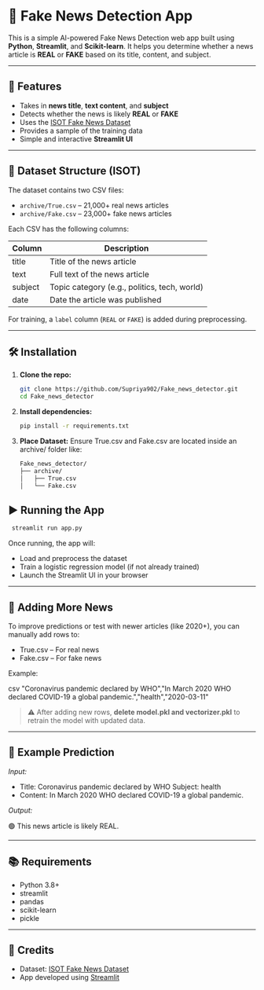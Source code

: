 # 📰 Fake News Detection App

This is a simple AI-powered Fake News Detection web app built using **Python**, **Streamlit**, and **Scikit-learn**. It helps you determine whether a news article is **REAL** or **FAKE** based on its title, content, and subject.

---

## 🚀 Features

- Takes in **news title**, **text content**, and **subject**
- Detects whether the news is likely **REAL** or **FAKE**
- Uses the [ISOT Fake News Dataset](https://www.kaggle.com/datasets/clmentbisaillon/fake-and-real-news-dataset)
- Provides a sample of the training data
- Simple and interactive **Streamlit UI**

---

## 📁 Dataset Structure (ISOT)

The dataset contains two CSV files:

- `archive/True.csv` – 21,000+ real news articles
- `archive/Fake.csv` – 23,000+ fake news articles

Each CSV has the following columns:

| Column   | Description                                     |
|----------|-------------------------------------------------|
| title    | Title of the news article                       |
| text     | Full text of the news article                   |
| subject  | Topic category (e.g., politics, tech, world)    |
| date     | Date the article was published                  |

For training, a `label` column (`REAL` or `FAKE`) is added during preprocessing.

---

## 🛠 Installation

1. **Clone the repo:**
   ```bash
   git clone https://github.com/Supriya902/Fake_news_detector.git
   cd Fake_news_detector
   ```
2. **Install dependencies:**
   ```bash
   pip install -r requirements.txt
   ```
3. **Place Dataset:**
   Ensure True.csv and Fake.csv are located inside an archive/ folder like:
   ```bash
   Fake_news_detector/
   ├── archive/
   │   ├── True.csv
   │   └── Fake.csv
   ```
## ▶ Running the App

```bash
 streamlit run app.py
```
Once running, the app will:

* Load and preprocess the dataset
* Train a logistic regression model (if not already trained)
* Launch the Streamlit UI in your browser

---

## 📅 Adding More News
To improve predictions or test with newer articles (like 2020+), you can manually add rows to:

* True.csv – For real news
* Fake.csv – For fake news

Example:

csv
"Coronavirus pandemic declared by WHO","In March 2020 WHO declared COVID-19 a global pandemic.","health","2020-03-11"


> ⚠ After adding new rows, **delete model.pkl and vectorizer.pkl** to retrain the model with updated data.

---

## 🧪 Example Prediction

*Input:*

* Title: Coronavirus pandemic declared by WHO
 Subject: health
* Content: In March 2020 WHO declared COVID-19 a global pandemic.

*Output:*


🟢 This news article is likely REAL.


---

## 📚 Requirements

* Python 3.8+
* streamlit
* pandas
* scikit-learn
* pickle

---

## 📌 Credits

* Dataset: [ISOT Fake News Dataset](https://www.kaggle.com/datasets/clmentbisaillon/fake-and-real-news-dataset)
* App developed using [Streamlit](https://streamlit.io/)
